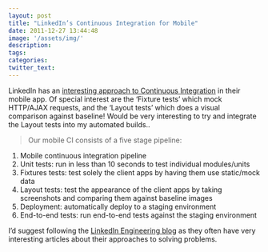 ```yaml
---
layout: post
title: "LinkedIn’s Continuous Integration for Mobile"
date: 2011-12-27 13:44:48
image: '/assets/img/'
description:
tags:
categories:
twitter_text:
---
```


LinkedIn has an [interesting approach to Continuous Integration](http://engineering.linkedin.com/testing/continuous-integration-mobile) in their mobile app. Of special interest are the ‘Fixture tests’ which mock HTTP/AJAX requests, and the ‘Layout tests’ which does a visual comparison against baseline! Would be very interesting to try and integrate the Layout tests into my automated builds..

> Our mobile CI consists of a five stage pipeline:
1. Mobile continuous integration pipeline
2. Unit tests: run in less than 10 seconds to test individual modules/units
3. Fixtures tests: test solely the client apps by having them use static/mock data
4. Layout tests: test the appearance of the client apps by taking screenshots and comparing them against baseline images
5. Deployment: automatically deploy to a staging environment
6. End-to-end tests: run end-to-end tests against the staging environment

I’d suggest following the [LinkedIn Engineering blog](https://engineering.linkedin.com/blog) as they often have very interesting articles about their approaches to solving problems.
